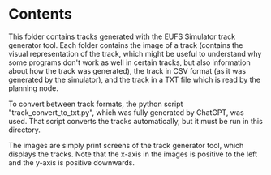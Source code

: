 # Contents

This folder contains tracks generated with the EUFS Simulator track generator tool. Each folder contains the image of a track (contains the visual representation of the track, which might be useful to understand why some programs don't work as well in certain tracks, but also information about how the track was generated), the track in CSV format (as it was generated by the simulator), and the track in a TXT file which is read by the planning node. 

To convert between track formats, the python script "track_convert_to_txt.py", which was fully generated by ChatGPT, was used. That script converts the tracks automatically, but it must be run in this directory.

The images are simply print screens of the track generator tool, which displays the tracks. Note that the x-axis in the images is positive to the left and the y-axis is positive downwards.